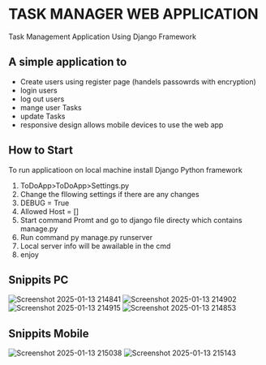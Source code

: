 # TASK MANAGER WEB APPLICATION 
Task Management Application Using Django Framework

## A simple application to 
  - Create users using register page (handels passowrds with encryption)
  - login users
  - log out users
  - mange user Tasks
  - update Tasks
  - responsive design allows mobile devices to use the web app
## How to Start
To run applicatioon on local machine install Django Python framework
  1. ToDoApp>ToDoApp>Settings.py
  2. Change the fllowing settings if there are any changes
  3. DEBUG = True
  4. Allowed Host = []
  5. Start command Promt and go to django file directy which contains manage.py
  6. Run command py manage.py runserver
  7. Local server info will be awailable in the cmd
  8. enjoy
## Snippits PC
  ![Screenshot 2025-01-13 214841](https://github.com/user-attachments/assets/2aca0079-75a2-4f92-80d2-b1e97d36adaa)
  ![Screenshot 2025-01-13 214902](https://github.com/user-attachments/assets/ebe71136-cabf-4f6d-86d1-52247fdd7247)
  ![Screenshot 2025-01-13 214915](https://github.com/user-attachments/assets/72d5228b-71f4-4ba3-b0a1-182db87326e0)
  ![Screenshot 2025-01-13 214853](https://github.com/user-attachments/assets/352f148d-ccaf-41ce-a41c-d1c4518a028a)

## Snippits Mobile
  ![Screenshot 2025-01-13 215038](https://github.com/user-attachments/assets/1d5702b7-7dd6-460f-8fa2-18c4744366aa)
  ![Screenshot 2025-01-13 215143](https://github.com/user-attachments/assets/2ff65ad1-bcde-4598-a253-b1f2a212ae50)


